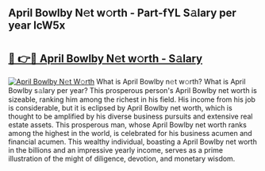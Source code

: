 ## April Bowlby N𝚎t w𝚘rth - Part-fYL S𝚊lary per year lcW5x

# <h2><a href="http://gc123al.nevu.top/?p=April+Bowlby">🔗 👉🔴 April Bowlby N𝚎t w𝚘rth - S𝚊lary</a></h2>

[![April Bowlby N𝚎t W𝚘rth](https://i.imgur.com/Oavwk0R.jpeg)](http://gc123al.nevu.top/?p=April+Bowlby)
What is April Bowlby n𝚎t w𝚘rth? What is April Bowlby s𝚊lary per year?
This prosperous person's April Bowlby net worth is sizeable, ranking him among the richest in his field. His income from his job is considerable, but it is eclipsed by April Bowlby net worth, which is thought to be amplified by his diverse business pursuits and extensive real estate assets. This prosperous man, whose April Bowlby net worth ranks among the highest in the world, is celebrated for his business acumen and financial acumen. This wealthy individual, boasting a April Bowlby net worth in the billions and an impressive yearly income, serves as a prime illustration of the might of diligence, devotion, and monetary wisdom.
